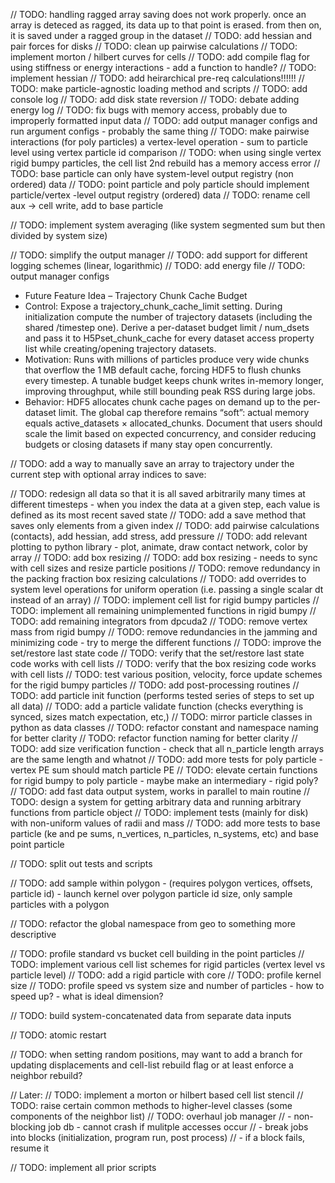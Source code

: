 // TODO: handling ragged array saving does not work properly.  once an array is deteced as ragged, its data up to that point is erased.  from then on, it is saved under a ragged group in the dataset
// TODO: add hessian and pair forces for disks
// TODO: clean up pairwise calculations
// TODO: implement morton / hilbert curves for cells
// TODO: add compile flag for using stiffness or energy interactions - add a function to handle?
// TODO: implement hessian
// TODO: add heirarchical pre-req calculations!!!!!!
// TODO: make particle-agnostic loading method and scripts
// TODO: add console log
// TODO: add disk state reversion
// TODO: debate adding energy log
// TODO: fix bugs with memory access, probably due to improperly formatted input data
// TODO: add output manager configs and run argument configs - probably the same thing
// TODO: make pairwise interactions (for poly particles) a vertex-level operation - sum to particle level using vertex particle id comparison
// TODO: when using single vertex rigid bumpy particles, the cell list 2nd rebuild has a memory access error
// TODO: base particle can only have system-level output registry (non ordered) data
// TODO: point particle and poly particle should implement particle/vertex -level output registry (ordered) data
// TODO: rename cell aux -> cell write, add to base particle

// TODO: implement system averaging (like system segmented sum but then divided by system size)











// TODO: simplify the output manager
// TODO: add support for different logging schemes (linear, logarithmic)
// TODO: add energy file
// TODO: output manager configs





- Future Feature Idea – Trajectory Chunk Cache Budget
- Control: Expose a trajectory_chunk_cache_limit setting. During initialization compute the number of trajectory datasets (including the shared /timestep one). Derive a per-dataset budget limit / num_dsets and pass it to H5Pset_chunk_cache for every dataset access property list while creating/opening trajectory datasets.
- Motivation: Runs with millions of particles produce very wide chunks that overflow the 1 MB default cache, forcing HDF5 to flush chunks every timestep. A tunable budget keeps chunk writes in-memory longer, improving throughput, while still bounding peak RSS during large jobs.
- Behavior: HDF5 allocates chunk cache pages on demand up to the per-dataset limit. The global cap therefore remains “soft”: actual memory equals active_datasets × allocated_chunks. Document that users should scale the limit based on expected concurrency, and consider reducing budgets or closing datasets if many stay open concurrently.


// TODO: add a way to manually save an array to trajectory under the current step with optional array indices to save:

// TODO: redesign all data so that it is all saved arbitrarily many times at different timesteps - when you index the data at a given step, each value is defined as its most recent saved state
// TODO: add a save method that saves only elements from a given index
// TODO: add pairwise calculations (contacts), add hessian, add stress, add pressure
// TODO: add relevant plotting to python library - plot, animate, draw contact network, color by array
// TODO: add box resizing
// TODO: add box resizing - needs to sync with cell sizes and resize particle positions
// TODO: remove redundancy in the packing fraction box resizing calculations
// TODO: add overrides to system level operations for uniform operation (i.e. passing a single scalar dt instead of an array)
// TODO: implement cell list for rigid bumpy particles
// TODO: implement all remaining unimplemented functions in rigid bumpy
// TODO: add remaining integrators from dpcuda2
// TODO: remove vertex mass from rigid bumpy
// TODO: remove redundancies in the jamming and minimizing code - try to merge the different functions
// TODO: improve the set/restore last state code
// TODO: verify that the set/restore last state code works with cell lists
// TODO: verify that the box resizing code works with cell lists
// TODO: test various position, velocity, force update schemes for the rigid bumpy particles
// TODO: add post-processing routines
// TODO: add particle init function (performs tested series of steps to set up all data)
// TODO: add a particle validate function (checks everything is synced, sizes match expectation, etc,)
// TODO: mirror particle classes in python as data classes
// TODO: refactor constant and namespace naming for better clarity
// TODO: refactor function naming for better clarity
// TODO: add size verification function - check that all n_particle length arrays are the same length and whatnot
// TODO: add more tests for poly particle - vertex PE sum should match particle PE
// TODO: elevate certain functions for rigid bumpy to poly particle - maybe make an intermediary - rigid poly?
// TODO: add fast data output system, works in parallel to main routine
// TODO: design a system for getting arbitrary data and running arbitrary functions from particle object
// TODO: implement tests (mainly for disk) with non-uniform values of radii and mass
// TODO: add more tests to base particle (ke and pe sums, n_vertices, n_particles, n_systems, etc) and base point particle

// TODO: split out tests and scripts

// TODO: add sample within polygon - (requires polygon vertices, offsets, particle id) - launch kernel over polygon particle id size, only sample particles with a polygon

// TODO: refactor the global namespace from geo to something more descriptive

// TODO: profile standard vs bucket cell building in the point particles
// TODO: implement various cell list schemes for rigid particles (vertex level vs particle level)
// TODO: add a rigid particle with core
// TODO: profile kernel size
// TODO: profile speed vs system size and number of particles - how to speed up? - what is ideal dimension?

// TODO: build system-concatenated data from separate data inputs

// TODO: atomic restart

// TODO: when setting random positions, may want to add a branch for updating displacements and cell-list rebuild flag or at least enforce a neighbor rebuild?

// Later:
// TODO: implement a morton or hilbert based cell list stencil // TODO: raise certain common methods to higher-level classes (some components of the neighbor list)
// TODO: overhaul job manager
// - non-blocking job db - cannot crash if mulitple accesses occur
// - break jobs into blocks (initialization, program run, post process)
// - if a block fails, resume it

// TODO: implement all prior scripts